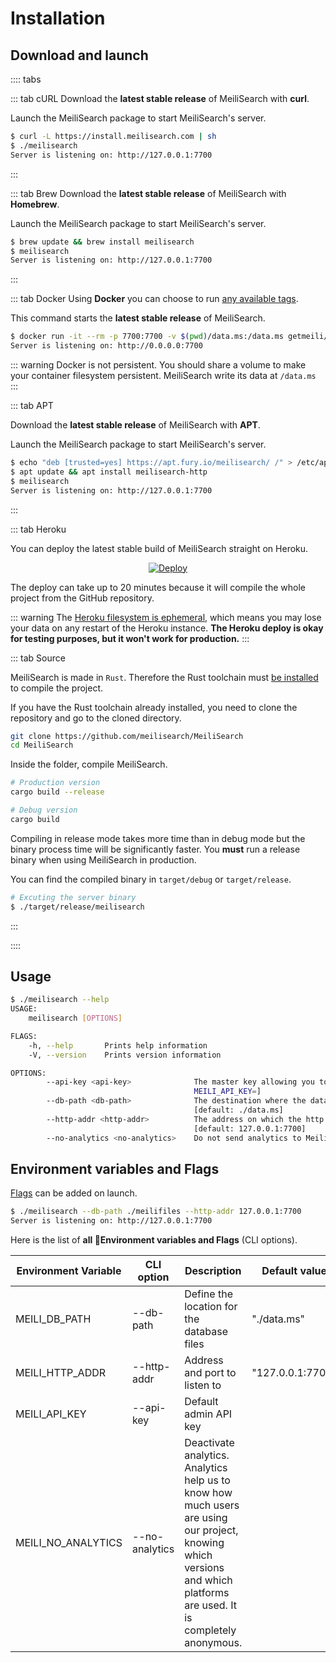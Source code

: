 # Installation

## Download and launch
:::: tabs

::: tab cURL
Download the **latest stable release** of MeiliSearch with **curl**.

Launch the MeiliSearch package to start MeiliSearch's server.
```bash
$ curl -L https://install.meilisearch.com | sh
$ ./meilisearch
Server is listening on: http://127.0.0.1:7700
```
:::

::: tab Brew
Download the **latest stable release** of MeiliSearch with **Homebrew**.

Launch the MeiliSearch package to start MeiliSearch's server.
```bash
$ brew update && brew install meilisearch
$ meilisearch
Server is listening on: http://127.0.0.1:7700
```
:::

::: tab Docker
Using **Docker** you can choose to run [any available tags](https://hub.docker.com/r/getmeili/meilisearch/tags).

This command starts the **latest stable release** of MeiliSearch.
```bash
$ docker run -it --rm -p 7700:7700 -v $(pwd)/data.ms:/data.ms getmeili/meilisearch
Server is listening on: http://0.0.0.0:7700
```

::: warning
Docker is not persistent. You should share a volume to make your container filesystem persistent. MeiliSearch write its data at `/data.ms`
:::

::: tab APT

Download the **latest stable release** of MeiliSearch with **APT**.

Launch the MeiliSearch package to start MeiliSearch's server.
```bash
$ echo "deb [trusted=yes] https://apt.fury.io/meilisearch/ /" > /etc/apt/sources.list.d/fury.list
$ apt update && apt install meilisearch-http
$ meilisearch
Server is listening on: http://127.0.0.1:7700
```
:::

::: tab Heroku

You can deploy the latest stable build of MeiliSearch straight on Heroku.

<p align="center">
  <a href="https://heroku.com/deploy?template=https://github.com/meilisearch/MeiliSearch">
    <img src="https://www.herokucdn.com/deploy/button.svg" alt="Deploy">
  </a>
</p>


The deploy can take up to 20 minutes because it will compile the whole project from the GitHub repository.

::: warning
The [Heroku filesystem is ephemeral](https://help.heroku.com/K1PPS2WM/why-are-my-file-uploads-missing-deleted), which means you may lose your data on any restart of the Heroku instance. **The Heroku deploy is okay for testing purposes, but it won't work for production.**
:::


::: tab Source

MeiliSearch is made in `Rust`. Therefore the Rust toolchain must [be installed](https://www.rust-lang.org/tools/install) to compile the project.

If you have the Rust toolchain already installed, you need to clone the repository and go to the cloned directory.

```bash
git clone https://github.com/meilisearch/MeiliSearch
cd MeiliSearch
```

Inside the folder, compile MeiliSearch.

```bash
# Production version
cargo build --release

# Debug version
cargo build
```

Compiling in release mode takes more time than in debug mode but the binary process time will be significantly faster. You **must** run a release binary when using MeiliSearch in production.

You can find the compiled binary in `target/debug` or `target/release`.

```bash
# Excuting the server binary
$ ./target/release/meilisearch
```

:::

::::





## Usage

```bash
$ ./meilisearch --help
USAGE:
    meilisearch [OPTIONS]

FLAGS:
    -h, --help       Prints help information
    -V, --version    Prints version information

OPTIONS:
        --api-key <api-key>              The master key allowing you to do everything on the server. [env:
                                         MEILI_API_KEY=]
        --db-path <db-path>              The destination where the database must be created. [env: MEILI_DB_PATH=]
                                         [default: ./data.ms]
        --http-addr <http-addr>          The address on which the http server will listen. [env: MEILI_HTTP_ADDR=]
                                         [default: 127.0.0.1:7700]
        --no-analytics <no-analytics>    Do not send analytics to Meili. [env: MEILI_NO_ANALYTICS=]
```

## Environment variables and Flags

[Flags](/guides/advanced_guides/binary.md#environment-variables) can be added on launch.

```bash
$ ./meilisearch --db-path ./meilifiles --http-addr 127.0.0.1:7700
Server is listening on: http://127.0.0.1:7700
```

Here is the list of **all Environment variables and Flags** (CLI options).

| Environment Variable | CLI option     | Description                                                                                                                                                            | Default value      |
|----------------------|----------------|------------------------------------------------------------------------------------------------------------------------------------------------------------------------|--------------------|
| MEILI_DB_PATH        | --db-path      | Define the location for the database files                                                                                                                                         | "./data.ms" |
| MEILI_HTTP_ADDR      | --http-addr    | Address and port to listen to                                                                                                                                          | "127.0.0.1:7700"   |
| MEILI_API_KEY        | --api-key      | Default admin API key                                                                                                                                                  |                    |
| MEILI_NO_ANALYTICS   | --no-analytics | Deactivate analytics. Analytics help us to know how much users are using our project, knowing which versions and which platforms are used. It is completely anonymous. |                    |
